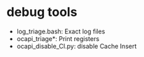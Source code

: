 # debug tools

* log_triage.bash: Exact log files
* ocapi_triage*: Print registers
* ocapi_disable_CI.py: disable Cache Insert
